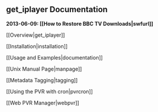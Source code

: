 ## get_iplayer Documentation

**2013-06-09: [[How to Restore BBC TV Downloads|swfurl]]**

[[Overview|get_iplayer]]

[[Installation|installation]]

[[Usage and Examples|documentation]]

[[Unix Manual Page|manpage]]

[[Metadata Tagging|tagging]]

[[Using the PVR with cron|pvrcron]]

[[Web PVR Manager|webpvr]]
